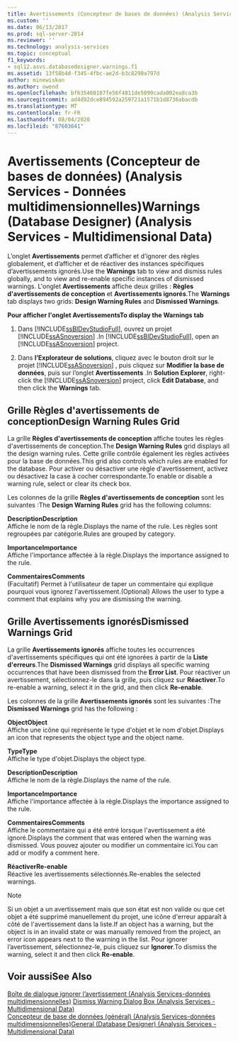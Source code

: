 ```yaml
---
title: Avertissements (Concepteur de bases de données) (Analysis Services-données multidimensionnelles) | Microsoft Docs
ms.custom: ''
ms.date: 06/13/2017
ms.prod: sql-server-2014
ms.reviewer: ''
ms.technology: analysis-services
ms.topic: conceptual
f1_keywords:
- sql12.asvs.databasedesigner.warnings.f1
ms.assetid: 13f58b4d-f345-4fbc-ae2d-b3c8290a797d
author: minewiskan
ms.author: owend
ms.openlocfilehash: bf635460187fe56f4811de5090cada002ea8ca3b
ms.sourcegitcommit: ad4d92dce894592a259721a1571b1d8736abacdb
ms.translationtype: MT
ms.contentlocale: fr-FR
ms.lasthandoff: 08/04/2020
ms.locfileid: "87603641"
---
```

# <a name="warnings-database-designer-analysis-services---multidimensional-data"></a><span data-ttu-id="7d8a8-102">Avertissements (Concepteur de bases de données) (Analysis Services - Données multidimensionnelles)</span><span class="sxs-lookup"><span data-stu-id="7d8a8-102">Warnings (Database Designer) (Analysis Services - Multidimensional Data)</span></span>
  <span data-ttu-id="7d8a8-103">L’onglet **Avertissements** permet d’afficher et d’ignorer des règles globalement, et d’afficher et de réactiver des instances spécifiques d’avertissements ignorés.</span><span class="sxs-lookup"><span data-stu-id="7d8a8-103">Use the **Warnings** tab to view and dismiss rules globally, and to view and re-enable specific instances of dismissed warnings.</span></span> <span data-ttu-id="7d8a8-104">L'onglet **Avertissements** affiche deux grilles : **Règles d'avertissements de conception** et **Avertissements ignorés**.</span><span class="sxs-lookup"><span data-stu-id="7d8a8-104">The **Warnings** tab displays two grids: **Design Warning Rules** and **Dismissed Warnings**.</span></span>  
  
 <span data-ttu-id="7d8a8-105">**Pour afficher l'onglet Avertissements**</span><span class="sxs-lookup"><span data-stu-id="7d8a8-105">**To display the Warnings tab**</span></span>  
  
1.  <span data-ttu-id="7d8a8-106">Dans [!INCLUDE[ssBIDevStudioFull](../includes/ssbidevstudiofull-md.md)], ouvrez un projet [!INCLUDE[ssASnoversion](../includes/ssasnoversion-md.md)] .</span><span class="sxs-lookup"><span data-stu-id="7d8a8-106">In [!INCLUDE[ssBIDevStudioFull](../includes/ssbidevstudiofull-md.md)], open an [!INCLUDE[ssASnoversion](../includes/ssasnoversion-md.md)] project.</span></span>  
  
2.  <span data-ttu-id="7d8a8-107">Dans **l’Explorateur de solutions**, cliquez avec le bouton droit sur le projet [!INCLUDE[ssASnoversion](../includes/ssasnoversion-md.md)] , puis cliquez sur **Modifier la base de données**, puis sur l’onglet **Avertissements** .</span><span class="sxs-lookup"><span data-stu-id="7d8a8-107">In **Solution Explorer**, right-click the [!INCLUDE[ssASnoversion](../includes/ssasnoversion-md.md)] project, click **Edit Database**, and then click the **Warnings** tab.</span></span>  
  
## <a name="design-warning-rules-grid"></a><span data-ttu-id="7d8a8-108">Grille Règles d'avertissements de conception</span><span class="sxs-lookup"><span data-stu-id="7d8a8-108">Design Warning Rules Grid</span></span>  
 <span data-ttu-id="7d8a8-109">La grille **Règles d'avertissements de conception** affiche toutes les règles d'avertissements de conception.</span><span class="sxs-lookup"><span data-stu-id="7d8a8-109">The **Design Warning Rules** grid displays all the design warning rules.</span></span> <span data-ttu-id="7d8a8-110">Cette grille contrôle également les règles activées pour la base de données.</span><span class="sxs-lookup"><span data-stu-id="7d8a8-110">This grid also controls which rules are enabled for the database.</span></span> <span data-ttu-id="7d8a8-111">Pour activer ou désactiver une règle d'avertissement, activez ou désactivez la case à cocher correspondante.</span><span class="sxs-lookup"><span data-stu-id="7d8a8-111">To enable or disable a warning rule, select or clear its check box.</span></span>  
  
 <span data-ttu-id="7d8a8-112">Les colonnes de la grille **Règles d'avertissements de conception** sont les suivantes :</span><span class="sxs-lookup"><span data-stu-id="7d8a8-112">The **Design Warning Rules** grid has the following columns:</span></span>  
  
 <span data-ttu-id="7d8a8-113">**Description**</span><span class="sxs-lookup"><span data-stu-id="7d8a8-113">**Description**</span></span>  
 <span data-ttu-id="7d8a8-114">Affiche le nom de la règle.</span><span class="sxs-lookup"><span data-stu-id="7d8a8-114">Displays the name of the rule.</span></span> <span data-ttu-id="7d8a8-115">Les règles sont regroupées par catégorie.</span><span class="sxs-lookup"><span data-stu-id="7d8a8-115">Rules are grouped by category.</span></span>  
  
 <span data-ttu-id="7d8a8-116">**Importance**</span><span class="sxs-lookup"><span data-stu-id="7d8a8-116">**Importance**</span></span>  
 <span data-ttu-id="7d8a8-117">Affiche l'importance affectée à la règle.</span><span class="sxs-lookup"><span data-stu-id="7d8a8-117">Displays the importance assigned to the rule.</span></span>  
  
 <span data-ttu-id="7d8a8-118">**Commentaires**</span><span class="sxs-lookup"><span data-stu-id="7d8a8-118">**Comments**</span></span>  
 <span data-ttu-id="7d8a8-119">(Facultatif) Permet à l'utilisateur de taper un commentaire qui explique pourquoi vous ignorez l'avertissement.</span><span class="sxs-lookup"><span data-stu-id="7d8a8-119">(Optional) Allows the user to type a comment that explains why you are dismissing the warning.</span></span>  
  
## <a name="dismissed-warnings-grid"></a><span data-ttu-id="7d8a8-120">Grille Avertissements ignorés</span><span class="sxs-lookup"><span data-stu-id="7d8a8-120">Dismissed Warnings Grid</span></span>  
 <span data-ttu-id="7d8a8-121">La grille **Avertissements ignorés** affiche toutes les occurrences d'avertissements spécifiques qui ont été ignorées à partir de la **Liste d'erreurs**.</span><span class="sxs-lookup"><span data-stu-id="7d8a8-121">The **Dismissed Warnings** grid displays all specific warning occurrences that have been dismissed from the **Error List**.</span></span> <span data-ttu-id="7d8a8-122">Pour réactiver un avertissement, sélectionnez-le dans la grille, puis cliquez sur **Réactiver**.</span><span class="sxs-lookup"><span data-stu-id="7d8a8-122">To re-enable a warning, select it in the grid, and then click **Re-enable**.</span></span>  
  
 <span data-ttu-id="7d8a8-123">Les colonnes de la grille **Avertissements ignorés** sont les suivantes :</span><span class="sxs-lookup"><span data-stu-id="7d8a8-123">The **Dismissed Warnings** grid has the following :</span></span>  
  
 <span data-ttu-id="7d8a8-124">**Object**</span><span class="sxs-lookup"><span data-stu-id="7d8a8-124">**Object**</span></span>  
 <span data-ttu-id="7d8a8-125">Affiche une icône qui représente le type d'objet et le nom d'objet.</span><span class="sxs-lookup"><span data-stu-id="7d8a8-125">Displays an icon that represents the object type and the object name.</span></span>  
  
 <span data-ttu-id="7d8a8-126">**Type**</span><span class="sxs-lookup"><span data-stu-id="7d8a8-126">**Type**</span></span>  
 <span data-ttu-id="7d8a8-127">Affiche le type d'objet.</span><span class="sxs-lookup"><span data-stu-id="7d8a8-127">Displays the object type.</span></span>  
  
 <span data-ttu-id="7d8a8-128">**Description**</span><span class="sxs-lookup"><span data-stu-id="7d8a8-128">**Description**</span></span>  
 <span data-ttu-id="7d8a8-129">Affiche le nom de la règle.</span><span class="sxs-lookup"><span data-stu-id="7d8a8-129">Displays the name of the rule.</span></span>  
  
 <span data-ttu-id="7d8a8-130">**Importance**</span><span class="sxs-lookup"><span data-stu-id="7d8a8-130">**Importance**</span></span>  
 <span data-ttu-id="7d8a8-131">Affiche l'importance affectée à la règle.</span><span class="sxs-lookup"><span data-stu-id="7d8a8-131">Displays the importance assigned to the rule.</span></span>  
  
 <span data-ttu-id="7d8a8-132">**Commentaires**</span><span class="sxs-lookup"><span data-stu-id="7d8a8-132">**Comments**</span></span>  
 <span data-ttu-id="7d8a8-133">Affiche le commentaire qui a été entré lorsque l'avertissement a été ignoré.</span><span class="sxs-lookup"><span data-stu-id="7d8a8-133">Displays the comment that was entered when the warning was dismissed.</span></span> <span data-ttu-id="7d8a8-134">Vous pouvez ajouter ou modifier un commentaire ici.</span><span class="sxs-lookup"><span data-stu-id="7d8a8-134">You can add or modify a comment here.</span></span>  
  
 <span data-ttu-id="7d8a8-135">**Réactiver**</span><span class="sxs-lookup"><span data-stu-id="7d8a8-135">**Re-enable**</span></span>  
 <span data-ttu-id="7d8a8-136">Réactive les avertissements sélectionnés.</span><span class="sxs-lookup"><span data-stu-id="7d8a8-136">Re-enables the selected warnings.</span></span>  
  
> [!NOTE]  
>  <span data-ttu-id="7d8a8-137">Si un objet a un avertissement mais que son état est non valide ou que cet objet a été supprimé manuellement du projet, une icône d'erreur apparaît à côté de l'avertissement dans la liste.</span><span class="sxs-lookup"><span data-stu-id="7d8a8-137">If an object has a warning, but the object is in an invalid state or was manually removed from the project, an error icon appears next to the warning in the list.</span></span> <span data-ttu-id="7d8a8-138">Pour ignorer l’avertissement, sélectionnez-le, puis cliquez sur **Ignorer**.</span><span class="sxs-lookup"><span data-stu-id="7d8a8-138">To dismiss the warning, select it and then click **Re-enable**.</span></span>  
  
## <a name="see-also"></a><span data-ttu-id="7d8a8-139">Voir aussi</span><span class="sxs-lookup"><span data-stu-id="7d8a8-139">See Also</span></span>  
 <span data-ttu-id="7d8a8-140">[Boîte de dialogue ignorer l’avertissement &#40;Analysis Services-données multidimensionnelles&#41;](dismiss-warning-dialog-box-analysis-services-multidimensional-data.md) </span><span class="sxs-lookup"><span data-stu-id="7d8a8-140">[Dismiss Warning Dialog Box &#40;Analysis Services - Multidimensional Data&#41;](dismiss-warning-dialog-box-analysis-services-multidimensional-data.md) </span></span>  
 [<span data-ttu-id="7d8a8-141">Concepteur de base de données &#40;général&#41; &#40;Analysis Services-données multidimensionnelles&#41;</span><span class="sxs-lookup"><span data-stu-id="7d8a8-141">General &#40;Database Designer&#41; &#40;Analysis Services - Multidimensional Data&#41;</span></span>](general-database-designer-analysis-services-multidimensional-data.md)  
  
  
